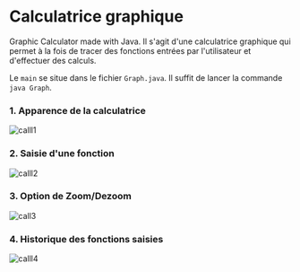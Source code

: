 # Calculatrice graphique 

Graphic Calculator made with Java.
Il s'agit d'une calculatrice graphique qui permet à la fois de tracer des fonctions entrées par l'utilisateur et d'effectuer des calculs.

Le ```main``` se situe dans le fichier `Graph.java`.
Il suffit de lancer la commande ```java Graph```.

### 1. Apparence de la calculatrice

![calll1](https://user-images.githubusercontent.com/39710677/116599703-b8d9ce80-a928-11eb-8137-76fd6548efab.jpg)

### 2. Saisie d'une fonction
![calll2](https://user-images.githubusercontent.com/39710677/116599817-dc047e00-a928-11eb-90c0-9464b2a91b4f.jpg)
### 3. Option de Zoom/Dezoom
![call3](https://user-images.githubusercontent.com/39710677/116599823-de66d800-a928-11eb-81ca-e54780601463.jpg)
### 4. Historique des fonctions saisies
![calll4](https://user-images.githubusercontent.com/39710677/116599831-e0309b80-a928-11eb-831c-1868287138d7.jpg)
